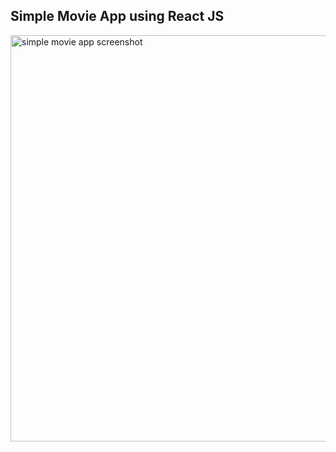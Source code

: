 ## Simple Movie App using React JS

<img width="650" alt="simple movie app screenshot" src="https://github.com/cosmospluism/react-movie-beginner/assets/135795502/5bcd8d64-1b48-457c-a9cf-9724b45c4f3a">
